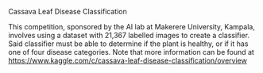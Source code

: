 Cassava Leaf Disease Classification

This competition, sponsored by the AI lab at Makerere University, Kampala, involves using a dataset with 21,367 labelled images to create a classifier. Said classifier must be able to determine if the plant is healthy, or if it has one of four disease categories. Note that more information can be found at <a href="https://www.kaggle.com/c/cassava-leaf-disease-classification/overview">https://www.kaggle.com/c/cassava-leaf-disease-classification/overview</a>
